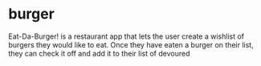 # burger
Eat-Da-Burger! is a restaurant app that lets the user create a wishlist of burgers they would like to eat. Once they have eaten a burger on their list, they can check it off and add it to their list of devoured
